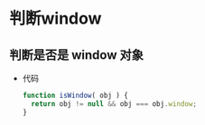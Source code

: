 # 判断window

## 判断是否是 window 对象

- 代码

    ```js
    function isWindow( obj ) {
      return obj != null && obj === obj.window;
    }
    ```
